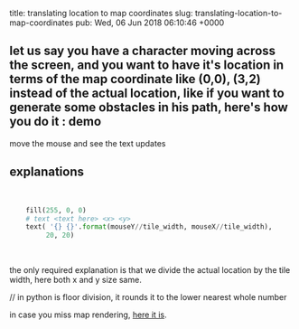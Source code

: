 title: translating location to map coordinates
slug: translating-location-to-map-coordinates
pub: Wed, 06 Jun 2018 06:10:46 +0000

let us say you have a character moving across the screen, and you want to have it's location in terms of the map coordinate like (0,0), (3,2) instead of the actual location, like if you want to generate some obstacles in his path, here's how you do it :
demo
----


move the mouse and see the text updates


explanations
------------


 

```python
    fill(255, 0, 0)
    # text <text here> <x> <y>
    text( '{} {}'.format(mouseY//tile_width, mouseX//tile_width),
         20, 20)

```

 

the only required explanation is that we divide the actual location by the tile width, here both x and y size same.

// in python is floor division, it rounds it to the lower nearest whole number

in case you miss map rendering, [here it is](https://www.pythonmembers.club/2018/05/29/game-map-rendering/).
